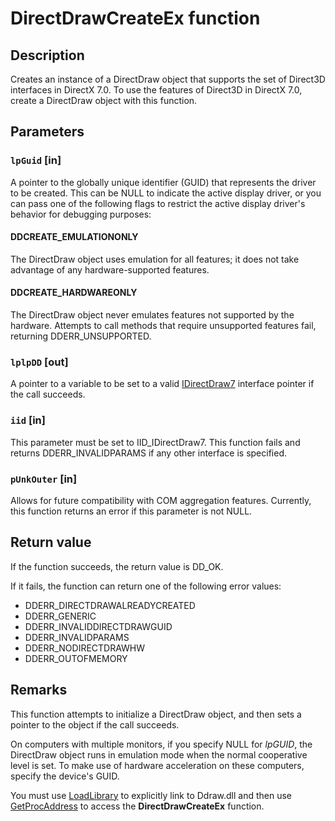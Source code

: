 # DirectDrawCreateEx function

## Description

Creates an instance of a DirectDraw object that supports the set of Direct3D interfaces in DirectX 7.0. To use the features of Direct3D in DirectX 7.0, create a DirectDraw object with this function.

## Parameters

### `lpGuid` [in]

A pointer to the globally unique identifier (GUID) that represents the driver to be created. This can be NULL to indicate the active display driver, or you can pass one of the following flags to restrict the active display driver's behavior for debugging purposes:

#### DDCREATE_EMULATIONONLY

The DirectDraw object uses emulation for all features; it does not take advantage of any hardware-supported features.

#### DDCREATE_HARDWAREONLY

The DirectDraw object never emulates features not supported by the hardware. Attempts to call methods that require unsupported features fail, returning DDERR_UNSUPPORTED.

### `lplpDD` [out]

A pointer to a variable to be set to a valid [IDirectDraw7](https://learn.microsoft.com/windows/desktop/api/ddraw/nn-ddraw-idirectdraw7) interface pointer if the call succeeds.

### `iid` [in]

This parameter must be set to IID_IDirectDraw7. This function fails and returns DDERR_INVALIDPARAMS if any other interface is specified.

### `pUnkOuter` [in]

Allows for future compatibility with COM aggregation features. Currently, this function returns an error if this parameter is not NULL.

## Return value

If the function succeeds, the return value is DD_OK.

If it fails, the function can return one of the following error values:

* DDERR_DIRECTDRAWALREADYCREATED
* DDERR_GENERIC
* DDERR_INVALIDDIRECTDRAWGUID
* DDERR_INVALIDPARAMS
* DDERR_NODIRECTDRAWHW
* DDERR_OUTOFMEMORY

## Remarks

This function attempts to initialize a DirectDraw object, and then sets a pointer to the object if the call succeeds.

On computers with multiple monitors, if you specify NULL for *lpGUID*, the DirectDraw object runs in emulation mode when the normal cooperative level is set. To make use of hardware acceleration on these computers, specify the device's GUID.

You must use [LoadLibrary](https://learn.microsoft.com/windows/desktop/api/libloaderapi/nf-libloaderapi-loadlibrarya) to explicitly link to Ddraw.dll and then use [GetProcAddress](https://learn.microsoft.com/windows/desktop/api/libloaderapi/nf-libloaderapi-getprocaddress) to access the **DirectDrawCreateEx** function.